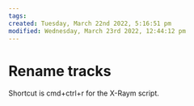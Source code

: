 ```yaml
---
tags: 
created: Tuesday, March 22nd 2022, 5:16:51 pm
modified: Wednesday, March 23rd 2022, 12:44:12 pm
---
```


# Rename tracks
Shortcut is cmd+ctrl+r for the X-Raym script.